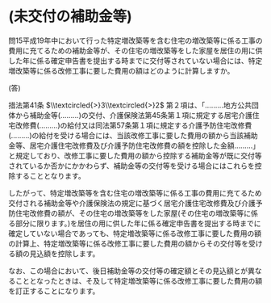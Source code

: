 # (未交付の補助金等)

問15平成19年中において行った特定増改築等を含む住宅の増改築等に係る工事の費用に充てるための補助金等が、その住宅の増改築等をした家屋を居住の用に供した年に係る確定申告書を提出する時までに交付等されていない場合には、特定増改築等に係る改修工事に要した費用の額はどのように計算しますか。

(答)

措法第41条 $\\textcircled{>}3\\textcircled{>}2$ 第２項は、「………地方公共団体から補助金等(………)の交付、介護保険法第45条第１項に規定する居宅介護住宅改修費(………)の給付又は同法第57条第１項に規定する介護予防住宅改修費(………)の給付を受ける場合には、当該改修工事に要した費用の額から当該補助金等、居宅介護住宅改修費及び介護予防住宅改修費の額を控除した金額………」と規定しており、改修工事に要した費用の額から控除する補助金等が既に交付等されているか否かにかかわらず、補助金等の交付等を受ける場合にはこれらを控除することとなります。

したがって、特定増改築等を含む住宅の増改築等に係る工事の費用に充てるため交付される補助金等や介護保険法の規定に基づく居宅介護住宅改修費及び介護予防住宅改修費の額が、その住宅の増改築等をした家屋(その住宅の増改築等に係る部分に限ります。)を居住の用に供した年に係る確定申告書を提出する時までに確定していない場合であっても、特定増改築等に係る改修工事に要した費用の額の計算上、特定増改築等に係る改修工事に要した費用の額からその交付等を受ける額の見込額を控除します。

なお、この場合において、後日補助金等の交付等の確定額とその見込額とが異なることとなったときは、そ及して特定増改築等に係る改修工事に要した費用の額を訂正することになります。